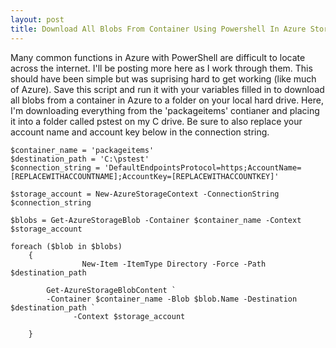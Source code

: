 ```yaml
---
layout: post
title: Download All Blobs From Container Using Powershell In Azure Storage
---
```


Many common functions in Azure with PowerShell are difficult to locate across the internet. I'll be posting more here as I work through them.  This should have been simple but was suprising hard to get working (like much of Azure).  Save this script and run it with your variables filled in to download all blobs from a container in Azure to a folder on your local hard drive.  Here, I'm downloading everything from the 'packageitems' contianer and placing it into a folder called pstest on my C drive.  Be sure to also replace your account name and account key below in the connection string.

	$container_name = 'packageitems'
	$destination_path = 'C:\pstest'
	$connection_string = 'DefaultEndpointsProtocol=https;AccountName=[REPLACEWITHACCOUNTNAME];AccountKey=[REPLACEWITHACCOUNTKEY]'

	$storage_account = New-AzureStorageContext -ConnectionString $connection_string

	$blobs = Get-AzureStorageBlob -Container $container_name -Context $storage_account

	foreach ($blob in $blobs)
	    {
					New-Item -ItemType Directory -Force -Path $destination_path
	  
	        Get-AzureStorageBlobContent `
	        -Container $container_name -Blob $blob.Name -Destination $destination_path `
				  -Context $storage_account
	      
	    }
